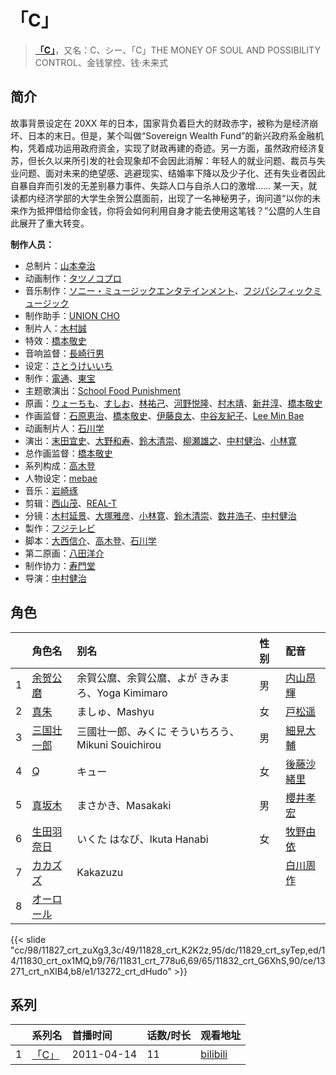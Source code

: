 # 「C」


> <u>**[「C」](https://bgm.tv/subject/10844)**</u>，又名：C、シー、「C」THE MONEY OF SOUL AND POSSIBILITY CONTROL、金钱掌控、钱·未来式

## 简介

故事背景设定在 20XX 年的日本，国家背负着巨大的财政赤字，被称为是经济崩坏、日本的末日。但是，某个叫做“Sovereign Wealth Fund”的新兴政府系金融机构，凭着成功运用政府资金，实现了财政再建的奇迹。另一方面，虽然政府经济复苏，但长久以来所引发的社会现象却不会因此消解：年轻人的就业问题、裁员与失业问题、面对未来的绝望感、逃避现实、结婚率下降以及少子化、还有失业者因此自暴自弃而引发的无差别暴力事件、失踪人口与自杀人口的激增……
某一天，就读都内经济学部的大学生余贺公麿面前，出现了一名神秘男子，询问道“以你的未来作为抵押借给你金钱，你将会如何利用自身才能去使用这笔钱？”公麿的人生自此展开了重大转变。

**制作人员：**
- 总制片：[山本幸治](https://bgm.tv/person/24336)
- 动画制作：[タツノコプロ](https://bgm.tv/person/696)
- 音乐制作：[ソニー・ミュージックエンタテインメント](https://bgm.tv/person/882)、[フジパシフィックミュージック](https://bgm.tv/person/363)
- 制作助手：[UNION CHO](https://bgm.tv/person/33588)
- 制片人：[木村誠](https://bgm.tv/person/15662)
- 特效：[橋本敬史](https://bgm.tv/person/3426)
- 音响监督：[長崎行男](https://bgm.tv/person/2534)
- 设定：[さとうけいいち](https://bgm.tv/person/1376)
- 制作：[電通](https://bgm.tv/person/221)、[東宝](https://bgm.tv/person/985)
- 主题歌演出：[School Food Punishment](https://bgm.tv/person/7346)
- 原画：[りょーちも](https://bgm.tv/person/3557)、[すしお](https://bgm.tv/person/2649)、[林祐己](https://bgm.tv/person/8033)、[河野悦隆](https://bgm.tv/person/1265)、[村木靖](https://bgm.tv/person/6088)、[新井淳](https://bgm.tv/person/12576)、[橋本敬史](https://bgm.tv/person/3426)
- 作画监督：[石原恵治](https://bgm.tv/person/2884)、[橋本敬史](https://bgm.tv/person/3426)、[伊藤良太](https://bgm.tv/person/12792)、[中谷友紀子](https://bgm.tv/person/13189)、[Lee Min Bae](https://bgm.tv/person/24834)
- 动画制片人：[石川学](https://bgm.tv/person/11939)
- 演出：[末田宜史](https://bgm.tv/person/14755)、[大野和寿](https://bgm.tv/person/15330)、[鈴木清崇](https://bgm.tv/person/13187)、[柳瀬雄之](https://bgm.tv/person/2435)、[中村健治](https://bgm.tv/person/2037)、[小林寛](https://bgm.tv/person/13186)
- 总作画监督：[橋本敬史](https://bgm.tv/person/3426)
- 系列构成：[高木登](https://bgm.tv/person/1765)
- 人物设定：[mebae](https://bgm.tv/person/6609)
- 音乐：[岩崎琢](https://bgm.tv/person/272)
- 剪辑：[西山茂](https://bgm.tv/person/6004)、[REAL-T](https://bgm.tv/person/46772)
- 分镜：[木村延景](https://bgm.tv/person/13112)、[大塚雅彦](https://bgm.tv/person/760)、[小林寛](https://bgm.tv/person/13186)、[鈴木清崇](https://bgm.tv/person/13187)、[数井浩子](https://bgm.tv/person/572)、[中村健治](https://bgm.tv/person/2037)
- 製作：[フジテレビ](https://bgm.tv/person/277)
- 脚本：[大西信介](https://bgm.tv/person/1577)、[高木登](https://bgm.tv/person/1765)、[石川学](https://bgm.tv/person/11939)
- 第二原画：[八田洋介](https://bgm.tv/person/20810)
- 制作协力：[寿門堂](https://bgm.tv/person/33566)
- 导演：[中村健治](https://bgm.tv/person/2037)

## 角色

|     |   角色名   |   别名  | 性别 |  配音  |
|:--- |:------  |:----      |:---  |:--   |
| 1 | [余贺公磨](https://bgm.tv/character/11827) | 余賀公麿、余賀公麿、よが きみまろ、Yoga Kimimaro | 男 | [内山昂輝](https://bgm.tv/person/5768) |
| 2 | [真朱](https://bgm.tv/character/11828) | ましゅ、Mashyu | 女 | [戸松遥](https://bgm.tv/person/4856) |
| 3 | [三国壮一郎](https://bgm.tv/character/11829) | 三國壮一郎、みくに そういちろう、Mikuni Souichirou | 男 | [細見大輔](https://bgm.tv/person/6185) |
| 4 | [Q](https://bgm.tv/character/11830) | キュー | 女 | [後藤沙緒里](https://bgm.tv/person/4772) |
| 5 | [真坂木](https://bgm.tv/character/11831) | まさかき、Masakaki | 男 | [櫻井孝宏](https://bgm.tv/person/4015) |
| 6 | [生田羽奈日](https://bgm.tv/character/11832) | いくた はなび、Ikuta Hanabi | 女 | [牧野由依](https://bgm.tv/person/4703) |
| 7 | [カカズズ](https://bgm.tv/character/13271) | Kakazuzu |  | [白川周作](https://bgm.tv/person/14128) |
| 8 | [オーロール](https://bgm.tv/character/13272) |  |  |  |

{{< slide "cc/98/11827_crt_zuXg3,3c/49/11828_crt_K2K2z,95/dc/11829_crt_syTep,ed/14/11830_crt_ox1MQ,b9/76/11831_crt_778u6,69/65/11832_crt_G6XhS,90/ce/13271_crt_nXlB4,b8/e1/13272_crt_dHudo" >}}

## 系列

|     |   系列名   |   首播时间  | 话数/时长  | 观看地址 |
|:---  |:------    |:----      |:---       |:---  |
| 1 |[「C」](https://bgm.tv/subject/10844)| 2011-04-14 | 11 | [bilibili](https://www.bilibili.com/bangumi/play/ep15512)  |



